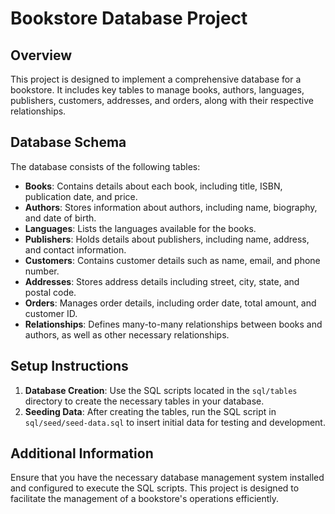 # Bookstore Database Project

## Overview
This project is designed to implement a comprehensive database for a bookstore. It includes key tables to manage books, authors, languages, publishers, customers, addresses, and orders, along with their respective relationships.

## Database Schema
The database consists of the following tables:

- **Books**: Contains details about each book, including title, ISBN, publication date, and price.
- **Authors**: Stores information about authors, including name, biography, and date of birth.
- **Languages**: Lists the languages available for the books.
- **Publishers**: Holds details about publishers, including name, address, and contact information.
- **Customers**: Contains customer details such as name, email, and phone number.
- **Addresses**: Stores address details including street, city, state, and postal code.
- **Orders**: Manages order details, including order date, total amount, and customer ID.
- **Relationships**: Defines many-to-many relationships between books and authors, as well as other necessary relationships.

## Setup Instructions
1. **Database Creation**: Use the SQL scripts located in the `sql/tables` directory to create the necessary tables in your database.
2. **Seeding Data**: After creating the tables, run the SQL script in `sql/seed/seed-data.sql` to insert initial data for testing and development.

## Additional Information
Ensure that you have the necessary database management system installed and configured to execute the SQL scripts. This project is designed to facilitate the management of a bookstore's operations efficiently.